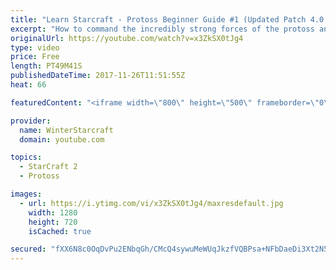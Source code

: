 ```yaml
---
title: "Learn Starcraft - Protoss Beginner Guide #1 (Updated Patch 4.0 FREE TO PLAY)"
excerpt: "How to command the incredibly strong forces of the protoss and cover weaknesses against the other inferior races. Updated for patch 4.0! This guide is not intended for COMPLETELY new players, but those who have played several games/campaign missions and grasp the very basics."
originalUrl: https://youtube.com/watch?v=x3ZkSX0tJg4
type: video
price: Free
length: PT49M41S
publishedDateTime: 2017-11-26T11:51:55Z
heat: 66

featuredContent: "<iframe width=\"800\" height=\"500\" frameborder=\"0\" src=\"https://www.youtube.com/embed/x3ZkSX0tJg4\" allow=\"accelerometer; autoplay; encrypted-media; gyroscope; picture-in-picture\" allowfullscreen></iframe>"

provider:
  name: WinterStarcraft
  domain: youtube.com

topics:
  - StarCraft 2
  - Protoss

images:
  - url: https://i.ytimg.com/vi/x3ZkSX0tJg4/maxresdefault.jpg
    width: 1280
    height: 720
    isCached: true

secured: "fXX6N8c0OqDvPu2ENbqGh/CMcQ4sywuMeWUqJkzfVQBPsa+NFbDaeDi3Xt2N5lTtZQluaMXLctQPEbJ218nzVlzOeLU74JNSUGv8p1iILOMAnIHRjnWj2xoz3qV0hpiUt9bMbODUszFFvF+TiCEHmdnirdpOkgAefsAz7Ugq6WYX5p6kqZq3mGPEENxDcLfqo9kR+UVzLTGdRLhwNWAkj4Y6Qq1jbZRjesZYk1oxHiCSEIR6Xrdsg65YjsFNupTtFJqSS7I29384bX3LDp96bBGfV6WGyo1QKcFeC4Br1XLFA99t+1xVcfmImAkbPZ0ffFsNnHHOkZr4a2p3RSVQZLmN000vCHZNcdGRBkwM2HMs1Ml765WLHzQKqADKbOWCKCkjVgwbLCEAuQNbTQTjIoiS1v355GorIT/oF3kpGKxYy1uVJQnjXmWlOu9j1OY3;hr3dAVwNp8JOss2FjSFnYA=="
---
```


